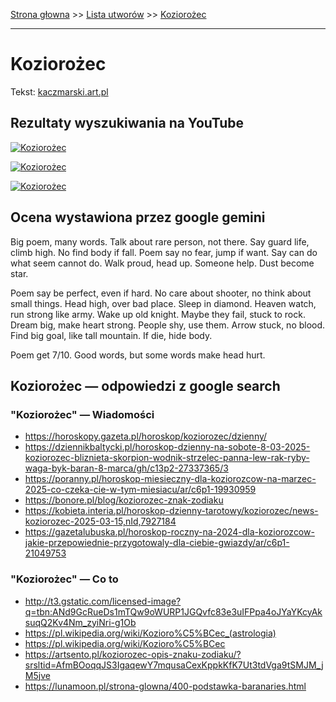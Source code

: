 [Strona głowna](../index.md) >> [Lista utworów](../list.md) >> [Koziorożec](223.md)

---

# Koziorożec

Tekst: [kaczmarski.art.pl](https://www.kaczmarski.art.pl/tworczosc/wiersze/koziorozec/)

## Rezultaty wyszukiwania na YouTube

[![Koziorożec](http://img.youtube.com/vi/2NFOQ72P_HQ/0.jpg)](https://www.youtube.com/watch?v=2NFOQ72P_HQ "Koziorożec, wyk. Jakub Sienkiewicz, sł. Jacek Kaczmarski, muz. Zbigniew Łapiński - YouTube")

[![Koziorożec](http://img.youtube.com/vi/q6hP-ToT4hs/0.jpg)](https://www.youtube.com/watch?v=q6hP-ToT4hs "Koziorożec Mój Zodiak - Mateusz Nagórski - YouTube")

[![Koziorożec](http://img.youtube.com/vi/iWGwcoJHxbg/0.jpg)](https://www.youtube.com/watch?v=iWGwcoJHxbg "Jacek Kaczmarski - Wodnik - YouTube")

## Ocena wystawiona przez google gemini

Big poem, many words. Talk about rare person, not there. Say guard life, climb high. No find body if fall. Poem say no fear, jump if want. Say can do what seem cannot do. Walk proud, head up. Someone help. Dust become star.

Poem say be perfect, even if hard. No care about shooter, no think about small things. Head high, over bad place. Sleep in diamond. Heaven watch, run strong like army. Wake up old knight. Maybe they fail, stuck to rock. Dream big, make heart strong. People shy, use them. Arrow stuck, no blood. Find big goal, like tall mountain. If die, hide body.

Poem get 7/10. Good words, but some words make head hurt.


## Koziorożec — odpowiedzi z google search

### "Koziorożec" — Wiadomości

 - <https://horoskopy.gazeta.pl/horoskop/koziorozec/dzienny/>
 - <https://dziennikbaltycki.pl/horoskop-dzienny-na-sobote-8-03-2025-koziorozec-bliznieta-skorpion-wodnik-strzelec-panna-lew-rak-ryby-waga-byk-baran-8-marca/gh/c13p2-27337365/3>
 - <https://poranny.pl/horoskop-miesieczny-dla-koziorozcow-na-marzec-2025-co-czeka-cie-w-tym-miesiacu/ar/c6p1-19930959>
 - <https://bonore.pl/blog/koziorozec-znak-zodiaku>
 - <https://kobieta.interia.pl/horoskop-dzienny-tarotowy/koziorozec/news-koziorozec-2025-03-15,nId,7927184>
 - <https://gazetalubuska.pl/horoskop-roczny-na-2024-dla-koziorozcow-jakie-przepowiednie-przygotowaly-dla-ciebie-gwiazdy/ar/c6p1-21049753>

### "Koziorożec" — Co to

 - <http://t3.gstatic.com/licensed-image?q=tbn:ANd9GcRueDs1mTQw9oWURP1JGQvfc83e3uIFPpa4oJYaYKcyAksuqQ2Kv4Nm_zyiNri-g1Ob>
 - <https://pl.wikipedia.org/wiki/Kozioro%C5%BCec_(astrologia)>
 - <https://pl.wikipedia.org/wiki/Kozioro%C5%BCec>
 - <https://artsento.pl/koziorozec-opis-znaku-zodiaku/?srsltid=AfmBOoqqJS3IgaqewY7mqusaCexKppkKfK7Ut3tdVga9tSMJM_jM5jve>
 - <https://lunamoon.pl/strona-glowna/400-podstawka-baranaries.html>

